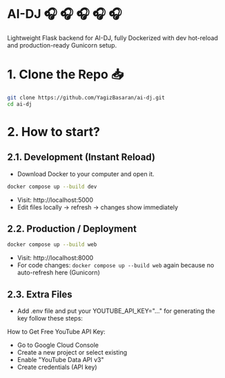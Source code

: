 # AI-DJ 🎧 🎧 🎧 🎧 🎧 

Lightweight Flask backend for AI-DJ, fully Dockerized with dev hot-reload and production-ready Gunicorn setup.

# 1. Clone the Repo 📥 
```bash
git clone https://github.com/YagizBasaran/ai-dj.git
cd ai-dj
```

# 2. How to start?

## 2.1. Development (Instant Reload)

- Download Docker to your computer and open it.

```bash 
docker compose up --build dev
```
- Visit: http://localhost:5000
- Edit files locally → refresh → changes show immediately

## 2.2. Production / Deployment
```bash 
docker compose up --build web
```
- Visit: http://localhost:8000
- For code changes: ```docker compose up --build web``` again because no auto-refresh here (Gunicorn)

## 2.3. Extra Files
- Add .env file and put your YOUTUBE_API_KEY="..." for generating the key follow these steps:

How to Get Free YouTube API Key:

- Go to Google Cloud Console
- Create a new project or select existing
- Enable "YouTube Data API v3"
- Create credentials (API key)
